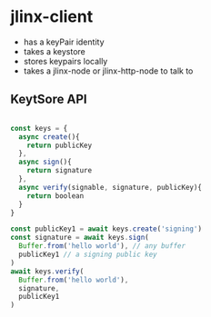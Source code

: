 # jlinx-client

- has a keyPair identity
- takes a keystore
- stores keypairs locally
- takes a jlinx-node or jlinx-http-node to talk to


## KeytSore API

```js

const keys = {
  async create(){
    return publicKey
  },
  async sign(){
    return signature
  },
  async verify(signable, signature, publicKey){
    return boolean
  }
}

const publicKey1 = await keys.create('signing')
const signature = await keys.sign(
  Buffer.from('hello world'), // any buffer
  publicKey1 // a signing public key
)
await keys.verify(
  Buffer.from('hello world'), 
  signature, 
  publicKey1
)

```
